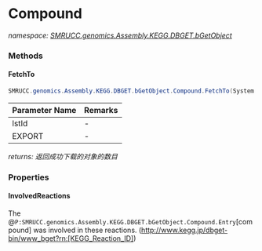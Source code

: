 ﻿# Compound
_namespace: [SMRUCC.genomics.Assembly.KEGG.DBGET.bGetObject](./index.md)_





### Methods

#### FetchTo
```csharp
SMRUCC.genomics.Assembly.KEGG.DBGET.bGetObject.Compound.FetchTo(System.String[],System.String)
```


|Parameter Name|Remarks|
|--------------|-------|
|lstId|-|
|EXPORT|-|


_returns: 返回成功下载的对象的数目_


### Properties

#### InvolvedReactions
The @``P:SMRUCC.genomics.Assembly.KEGG.DBGET.bGetObject.Compound.Entry``[compound] was involved in these reactions. (http://www.kegg.jp/dbget-bin/www_bget?rn:[KEGG_Reaction_ID])
